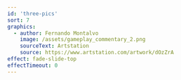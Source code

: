 ```yaml
---
id: 'three-pics'
sort: 7
graphics:
  - author: Fernando Montalvo
    image: /assets/gameplay_commentary_2.png
    sourceText: Artstation
    source: https://www.artstation.com/artwork/dOzZrA
effect: fade-slide-top
effectTimeout: 0
---
```

